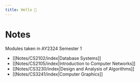 ```yaml
---
title: Hello 👋
---
```


# Notes
Modules taken in AY2324 Semester 1

- [[Notes/CS2102/index|Database Systems]]
- [[Notes/CS2105/index|Introduction to Computer Networks]]
- [[Notes/CS3230/index|Design and Analysis of Algorithms]]
- [[Notes/CS3241/index|Computer Graphics]]